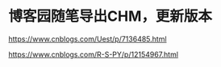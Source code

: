 # 博客园随笔导出CHM，更新版本
 
https://www.cnblogs.com/Uest/p/7136485.html

https://www.cnblogs.com/R-S-PY/p/12154967.html
